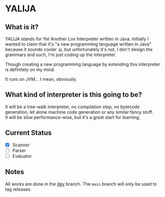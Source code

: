 # YALIJA

## What is it?
YALIJA stands for Yet Another Lox Interpreter written in Java. Initially I wanted to claim that it's "a new programming language written in Java" because it sounds cooler :p, but unfortunately it's not, I don't design the grammars and such, I'm just coding up the interpreter.

Though creating a new programming language by extending this interpreter is definitely on my mind.

It runs on JVM... I mean, obviously.

## What kind of interpreter is this going to be?
It will be a tree-walk interpreter, no compilation step, no bytecode generation, let alone machine code generation or any similar fancy stuff.
<br> It will be slow performance-wise, but it's a great start for learning.

## Current Status
- [x] Scanner
- [ ] Parser
- [ ] Evaluator

## Notes
All works are done in the [dev](https://github.com/danilhendrasr/yalija/tree/dev) branch. The `main` branch will only be used to tag releases.
